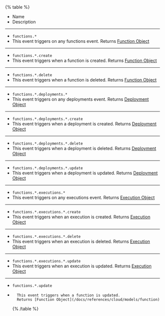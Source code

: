 {% table %}

-   Name
-   Description

---

-   `functions.*`
-   This event triggers on any functions event.
    Returns [Function Object](/docs/references/cloud/models/function)

---

-   `functions.*.create`
-   This event triggers when a function is created.
    Returns [Function Object](/docs/references/cloud/models/function)

---

-   `functions.*.delete`
-   This event triggers when a function is deleted.
    Returns [Function Object](/docs/references/cloud/models/function)

---

-   `functions.*.deployments.*`
-   This event triggers on any deployments event.
    Returns [Deployment Object](/docs/references/cloud/models/deployment)

---

-   `functions.*.deployments.*.create`
-   This event triggers when a deployment is created.
    Returns [Deployment Object](/docs/references/cloud/models/deployment)

---

-   `functions.*.deployments.*.delete`
-   This event triggers when a deployment is deleted.
    Returns [Deployment Object](/docs/references/cloud/models/deployment)

---

-   `functions.*.deployments.*.update`
-   This event triggers when a deployment is updated.
    Returns [Deployment Object](/docs/references/cloud/models/deployment)

---

-   `functions.*.executions.*`
-   This event triggers on any executions event.
    Returns [Execution Object](/docs/references/cloud/models/execution)

---

-   `functions.*.executions.*.create`
-   This event triggers when an execution is created.
    Returns [Execution Object](/docs/references/cloud/models/execution)

---

-   `functions.*.executions.*.delete`
-   This event triggers when an execution is deleted.
    Returns [Execution Object](/docs/references/cloud/models/execution)

---

-   `functions.*.executions.*.update`
-   This event triggers when an execution is updated.
    Returns [Execution Object](/docs/references/cloud/models/execution)

---

-   `functions.*.update`
-       This event triggers when a function is updated.
        Returns [Function Object](/docs/references/cloud/models/function)
    {% /table %}
